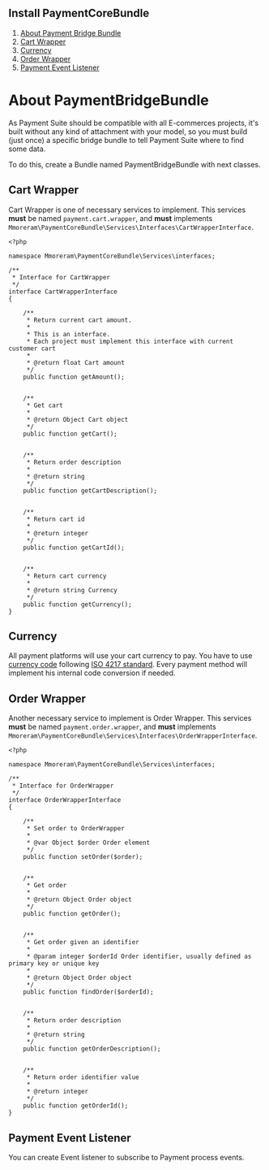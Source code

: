 Install PaymentCoreBundle
-----

1. [About Payment Bridge Bundle](#about-payment-bridge-bundle)
2. [Cart Wrapper](#cart-wrapper)
3. [Currency](#currency)
4. [Order Wrapper](#order-wrapper)
5. [Payment Event Listener](#payment-event-listener)


# About PaymentBridgeBundle

As Payment Suite should be compatible with all E-commerces projects, it's built without any kind of attachment with your model, so you must build (just once) a specific bridge bundle to tell Payment Suite where to find some data.

To do this, create a Bundle named PaymentBridgeBundle with next classes.

## Cart Wrapper

Cart Wrapper is one of necessary services to implement. This services **must** be named `payment.cart.wrapper`, and **must** implements `Mmoreram\PaymentCoreBundle\Services\Interfaces\CartWrapperInterface`.

    <?php

    namespace Mmoreram\PaymentCoreBundle\Services\interfaces;

    /**
     * Interface for CartWrapper
     */
    interface CartWrapperInterface
    {

        /**
         * Return current cart amount.
         *
         * This is an interface.
         * Each project must implement this interface with current customer cart
         *
         * @return float Cart amount
         */
        public function getAmount();


        /**
         * Get cart
         *
         * @return Object Cart object
         */
        public function getCart();


        /**
         * Return order description
         *
         * @return string
         */
        public function getCartDescription();


        /**
         * Return cart id
         *
         * @return integer
         */
        public function getCartId();


        /**
         * Return cart currency
         *
         * @return string Currency
         */
        public function getCurrency();
    }

## Currency

All payment platforms will use your cart currency to pay. You have to use [currency code](http://en.wikipedia.org/wiki/ISO_4217) following [ISO 4217 standard](http://www.iso.org/iso/home/standards/currency_codes.htm).
Every payment method will implement his internal code conversion if needed.

## Order Wrapper

Another necessary service to implement is Order Wrapper. This services **must** be named `payment.order.wrapper`, and **must** implements `Mmoreram\PaymentCoreBundle\Services\Interfaces\OrderWrapperInterface`.


    <?php

    namespace Mmoreram\PaymentCoreBundle\Services\interfaces;

    /**
     * Interface for OrderWrapper
     */
    interface OrderWrapperInterface
    {

        /**
         * Set order to OrderWrapper
         *
         * @var Object $order Order element
         */
        public function setOrder($order);


        /**
         * Get order
         *
         * @return Object Order object
         */
        public function getOrder();


        /**
         * Get order given an identifier
         *
         * @param integer $orderId Order identifier, usually defined as primary key or unique key
         *
         * @return Object Order object
         */
        public function findOrder($orderId);


        /**
         * Return order description
         *
         * @return string
         */
        public function getOrderDescription();


        /**
         * Return order identifier value
         *
         * @return integer
         */
        public function getOrderId();
    }


## Payment Event Listener

You can create Event listener to subscribe to Payment process events.